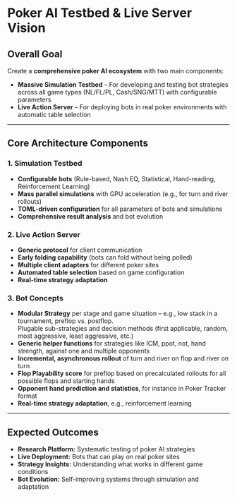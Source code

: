 # Poker AI Testbed & Live Server Vision

## Overall Goal

Create a **comprehensive poker AI ecosystem** with two main components:

- **Massive Simulation Testbed** – For developing and testing bot strategies across all game types (NL/FL/PL, Cash/SNG/MTT) with configurable parameters  
- **Live Action Server** – For deploying bots in real poker environments with automatic table selection  

---

## Core Architecture Components

### 1. Simulation Testbed

- **Configurable bots** (Rule-based, Nash EQ, Statistical, Hand-reading, Reinforcement Learning)  
- **Mass parallel simulations** with GPU acceleration (e.g., for turn and river rollouts)  
- **TOML-driven configuration** for all parameters of bots and simulations  
- **Comprehensive result analysis** and bot evolution  

### 2. Live Action Server

- **Generic protocol** for client communication  
- **Early folding capability** (bots can fold without being polled)  
- **Multiple client adapters** for different poker sites  
- **Automated table selection** based on game configuration  
- **Real-time strategy adaptation**  

### 3. Bot Concepts

- **Modular Strategy** per stage and game situation – e.g., low stack in a tournament, preflop vs. postflop.  
  Plugable sub-strategies and decision methods (first applicable, random, most aggressive, least aggressive, etc.)  
- **Generic helper functions** for strategies like ICM, ppot, not, hand strength, against one and multiple opponents  
- **Incremental, asynchronous rollout** of turn and river on flop and river on turn  
- **Flop Playability score** for preflop based on precalculated rollouts for all possible flops and starting hands  
- **Opponent hand prediction and statistics**, for instance in Poker Tracker format  
- **Real-time strategy adaptation**, e.g., reinforcement learning  

---

## Expected Outcomes

- **Research Platform:** Systematic testing of poker AI strategies  
- **Live Deployment:** Bots that can play on real poker sites  
- **Strategy Insights:** Understanding what works in different game conditions  
- **Bot Evolution:** Self-improving systems through simulation and adaptation